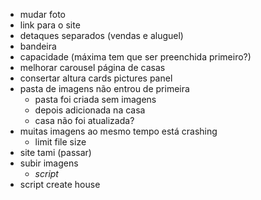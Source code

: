 
* mudar foto
* link para o site
* detaques separados (vendas e aluguel)
* bandeira
* capacidade (máxima tem que ser preenchida primeiro?)
* melhorar carousel página de casas
* consertar altura cards pictures panel
* pasta de imagens não entrou de primeira
    * pasta foi criada sem imagens
    * depois adicionada na casa
    * casa não foi atualizada?
* muitas imagens ao mesmo tempo está crashing
    * limit file size
* site tami (passar)
* subir imagens
    * *script*
* script create house

